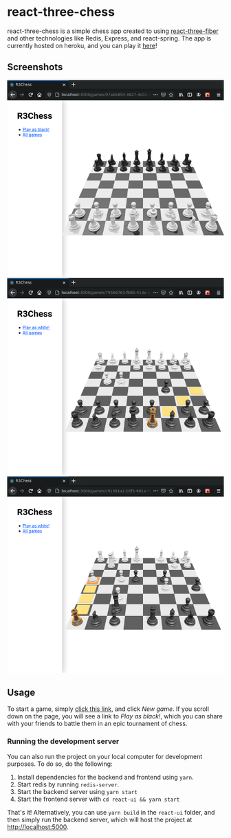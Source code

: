 # react-three-chess
react-three-chess is a simple chess app created to using
[react-three-fiber](https://github.com/pmndrs/react-three-fiber) and other
technologies like Redis, Express, and react-spring. The app is currently hosted
on heroku, and you can play it [here](https://react-three-chess.herokuapp.com)!

## Screenshots
![screenshot 0](https://github.com/tcannon686/react-three-chess/blob/main/screenshots/screenshot0.png?raw=true)
![screenshot 1](https://github.com/tcannon686/react-three-chess/blob/main/screenshots/screenshot1.png?raw=true)
![screenshot 2](https://github.com/tcannon686/react-three-chess/blob/main/screenshots/screenshot2.png?raw=true)

## Usage
To start a game, simply [click this
link](https://react-three-chess.herokuapp.com), and click _New game_. If you
scroll down on the page, you will see a link to _Play as black!_, which you can
share with your friends to battle them in an epic tournament of chess.

### Running the development server
You can also run the project on your local computer for development purposes.
To do so, do the following:
 1. Install dependencies for the backend and frontend using `yarn`.
 2. Start redis by running `redis-server`.
 3. Start the backend server using `yarn start`
 4. Start the frontend server with `cd react-ui && yarn start`

That's it! Alternatively, you can use `yarn build` in the `react-ui` folder, and
then simply run the backend server, which will host the project at
<http://localhost:5000>.
